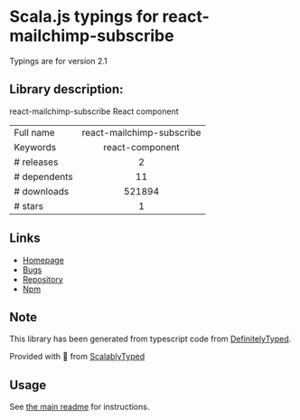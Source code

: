 
# Scala.js typings for react-mailchimp-subscribe

Typings are for version 2.1

## Library description:
react-mailchimp-subscribe React component

|                    |                 |
| ------------------ | :-------------: |
| Full name          | react-mailchimp-subscribe |
| Keywords           | react-component |
| # releases         | 2 |
| # dependents       | 11 |
| # downloads        | 521894 |
| # stars            | 1 |

## Links
- [Homepage](https://revolunet.github.io/react-mailchimp-subscribe/)
- [Bugs](https://github.com/revolunet/react-mailchimp-subscribe/issues)
- [Repository](https://github.com/revolunet/react-mailchimp-subscribe)
- [Npm](https://www.npmjs.com/package/react-mailchimp-subscribe)
    


## Note
This library has been generated from typescript code from [DefinitelyTyped](https://definitelytyped.org).

Provided with :purple_heart: from [ScalablyTyped](https://github.com/oyvindberg/ScalablyTyped)

## Usage
See [the main readme](../../readme.md) for instructions.


